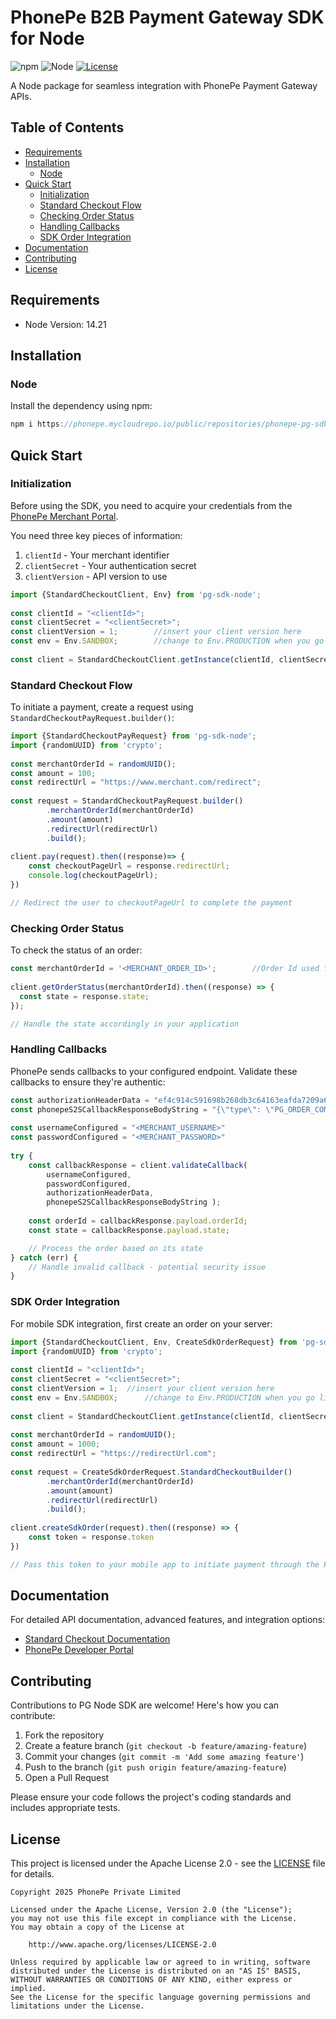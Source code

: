 # PhonePe B2B Payment Gateway SDK for Node

![npm](https://img.shields.io/badge/npm-1.0.0-blue)
![Node](https://img.shields.io/badge/Node-14.21+-orange)
[![License](https://img.shields.io/badge/License-Apache%202.0-green.svg)](LICENSE)

A Node package for seamless integration with PhonePe Payment Gateway APIs.

## Table of Contents
- [Requirements](#requirements)
- [Installation](#installation)
  - [Node](#node)
- [Quick Start](#quick-start)
  - [Initialization](#initialization)
  - [Standard Checkout Flow](#standard-checkout-flow)
  - [Checking Order Status](#checking-order-status)
  - [Handling Callbacks](#handling-callbacks)
  - [SDK Order Integration](#sdk-order-integration)
- [Documentation](#documentation)
- [Contributing](#contributing)
- [License](#license)

## Requirements

- Node Version: 14.21

## Installation

### Node

Install the dependency using npm:

```javascript
npm i https://phonepe.mycloudrepo.io/public/repositories/phonepe-pg-sdk-node/releases/v2/phonepe-pg-sdk-node.tgz
```

## Quick Start

### Initialization

Before using the SDK, you need to acquire your credentials from the [PhonePe Merchant Portal](https://developer.phonepe.com/v1/docs/merchant-onboarding).

You need three key pieces of information:
1. `clientId` - Your merchant identifier
2. `clientSecret` - Your authentication secret
3. `clientVersion` - API version to use

```javascript
import {StandardCheckoutClient, Env} from 'pg-sdk-node';
 
const clientId = "<clientId>";
const clientSecret = "<clientSecret>";
const clientVersion = 1;        //insert your client version here
const env = Env.SANDBOX;        //change to Env.PRODUCTION when you go live
 
const client = StandardCheckoutClient.getInstance(clientId, clientSecret, clientVersion, env);
```

### Standard Checkout Flow

To initiate a payment, create a request using `StandardCheckoutPayRequest.builder()`:

```javascript
import {StandardCheckoutPayRequest} from 'pg-sdk-node';
import {randomUUID} from 'crypto';
  
const merchantOrderId = randomUUID();
const amount = 100;
const redirectUrl = "https://www.merchant.com/redirect";
  
const request = StandardCheckoutPayRequest.builder()
        .merchantOrderId(merchantOrderId)
        .amount(amount)
        .redirectUrl(redirectUrl)
        .build();
  
client.pay(request).then((response)=> {
    const checkoutPageUrl = response.redirectUrl;
    console.log(checkoutPageUrl);
})

// Redirect the user to checkoutPageUrl to complete the payment
```

### Checking Order Status

To check the status of an order:

```javascript
const merchantOrderId = '<MERCHANT_ORDER_ID>';        //Order Id used for creating new order
 
client.getOrderStatus(merchantOrderId).then((response) => {
  const state = response.state;
});

// Handle the state accordingly in your application
```

### Handling Callbacks

PhonePe sends callbacks to your configured endpoint. Validate these callbacks to ensure they're authentic:

```javascript
const authorizationHeaderData = "ef4c914c591698b268db3c64163eafda7209a630f236ebf0eebf045460df723a" // received in the response headers
const phonepeS2SCallbackResponseBodyString = "{\"type\": \"PG_ORDER_COMPLETED\",\"payload\": {}}"  // callback body as string
  
const usernameConfigured = "<MERCHANT_USERNAME>"
const passwordConfigured = "<MERCHANT_PASSWORD>" 
 
try {
    const callbackResponse = client.validateCallback(
        usernameConfigured,
        passwordConfigured,
        authorizationHeaderData,
        phonepeS2SCallbackResponseBodyString );
    
    const orderId = callbackResponse.payload.orderId;
    const state = callbackResponse.payload.state;

    // Process the order based on its state
} catch (err) {
    // Handle invalid callback - potential security issue
}

```

### SDK Order Integration

For mobile SDK integration, first create an order on your server:

```javascript
import {StandardCheckoutClient, Env, CreateSdkOrderRequest} from 'pg-sdk-node';
import {randomUUID} from 'crypto';
 
const clientId = "<clientId>";
const clientSecret = "<clientSecret>";
const clientVersion = 1;  //insert your client version here
const env = Env.SANDBOX;      //change to Env.PRODUCTION when you go live
 
const client = StandardCheckoutClient.getInstance(clientId, clientSecret, clientVersion, env);
 
const merchantOrderId = randomUUID();
const amount = 1000;
const redirectUrl = "https://redirectUrl.com";
 
const request = CreateSdkOrderRequest.StandardCheckoutBuilder()
        .merchantOrderId(merchantOrderId)
        .amount(amount)
        .redirectUrl(redirectUrl)
        .build();
 
client.createSdkOrder(request).then((response) => {
    const token = response.token
})

// Pass this token to your mobile app to initiate payment through the PhonePe SDK
```

## Documentation

For detailed API documentation, advanced features, and integration options:

- [Standard Checkout Documentation](https://developer.phonepe.com/v1/reference/nodejs-sdk-standard-checkout)
- [PhonePe Developer Portal](https://developer.phonepe.com/)

## Contributing

Contributions to PG Node SDK are welcome! Here's how you can contribute:

1. Fork the repository
2. Create a feature branch (`git checkout -b feature/amazing-feature`)
3. Commit your changes (`git commit -m 'Add some amazing feature'`)
4. Push to the branch (`git push origin feature/amazing-feature`)
5. Open a Pull Request

Please ensure your code follows the project's coding standards and includes appropriate tests.

## License

This project is licensed under the Apache License 2.0 - see the [LICENSE](LICENSE) file for details.

```
Copyright 2025 PhonePe Private Limited

Licensed under the Apache License, Version 2.0 (the "License");
you may not use this file except in compliance with the License.
You may obtain a copy of the License at

    http://www.apache.org/licenses/LICENSE-2.0

Unless required by applicable law or agreed to in writing, software
distributed under the License is distributed on an "AS IS" BASIS,
WITHOUT WARRANTIES OR CONDITIONS OF ANY KIND, either express or implied.
See the License for the specific language governing permissions and
limitations under the License.
```